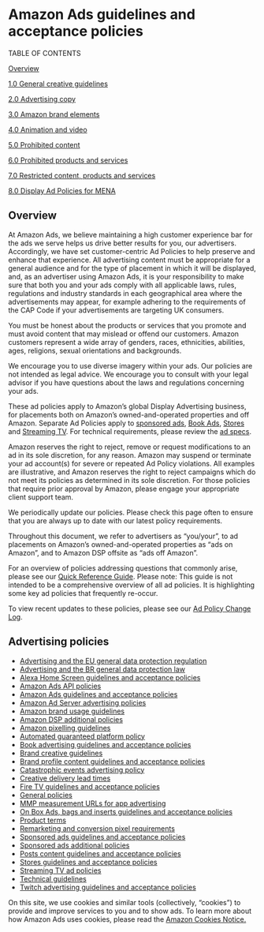 Amazon Ads guidelines and acceptance policies
=============================================

TABLE OF CONTENTS

[Overview](#overview)

[1.0 General creative guidelines](https://advertising.amazon.com/resources/ad-policy/creative-acceptance/general-creative-guidelines?ref_=a20m_us_spcs_cap_spcs_cap1)

[2.0 Advertising copy](https://advertising.amazon.com/resources/ad-policy/creative-acceptance/advertising-copy?ref_=a20m_us_spcs_cap_spcs_cap2)

[3.0 Amazon brand elements](https://advertising.amazon.com/resources/ad-policy/creative-acceptance/brand-elements?ref_=a20m_us_spcs_cap_spcs_cap3)

[4.0 Animation and video](https://advertising.amazon.com/resources/ad-policy/creative-acceptance/animation-video?ref_=a20m_us_spcs_cap_spcs_cap4)

[5.0 Prohibited content](https://advertising.amazon.com/resources/ad-policy/creative-acceptance/prohibited-content?ref_=a20m_us_spcs_cap_spcs_cap5)

[6.0 Prohibited products and services](https://advertising.amazon.com/resources/ad-policy/creative-acceptance/prohibited-products-services?ref_=a20m_us_spcs_cap_spcs_cap6)

[7.0 Restricted content, products and services](https://advertising.amazon.com/resources/ad-policy/creative-acceptance/restricted-content-products-services?ref_=a20m_us_spcs_cap_spcs_cap7)

[8.0 Display Ad Policies for MENA](https://advertising.amazon.com/resources/ad-policy/creative-acceptance/mena?ref_=a20m_us_spcs_cap_spcs_cap8)

Overview
--------

At Amazon Ads, we believe maintaining a high customer experience bar for the ads we serve helps us drive better results for you, our advertisers. Accordingly, we have set customer-centric Ad Policies to help preserve and enhance that experience. All advertising content must be appropriate for a general audience and for the type of placement in which it will be displayed, and, as an advertiser using Amazon Ads, it is your responsibility to make sure that both you and your ads comply with all applicable laws, rules, regulations and industry standards in each geographical area where the advertisements may appear, for example adhering to the requirements of the CAP Code if your advertisements are targeting UK consumers.  
  
You must be honest about the products or services that you promote and must avoid content that may mislead or offend our customers. Amazon customers represent a wide array of genders, races, ethnicities, abilities, ages, religions, sexual orientations and backgrounds.  
  
We encourage you to use diverse imagery within your ads. Our policies are not intended as legal advice. We encourage you to consult with your legal advisor if you have questions about the laws and regulations concerning your ads.  
  
These ad policies apply to Amazon’s global Display Advertising business, for placements both on Amazon’s owned-and-operated properties and off Amazon. Separate Ad Policies apply to [sponsored ads](https://advertising.amazon.com/resources/ad-policy/sponsored-ads-policies?ref_=a20m_us_spcs_cap_spcs_sacap), [Book Ads](https://advertising.amazon.com/resources/ad-policy/book-ads?ref_=a20m_us_spcs_cap_spcs_bkad), [Stores](https://advertising.amazon.com/resources/ad-policy/stores?ref_=a20m_us_spcs_cap_spcs_stcap) and [Streaming TV](https://advertising.amazon.com/resources/ad-policy/streaming-tv-ads?ref_=a20m_us_spcs_sttvad). For technical requirements, please review the [ad specs](https://advertising.amazon.com/resources/ad-specs?ref_=a20m_us_spcs_cap_spcs).  
  
Amazon reserves the right to reject, remove or request modifications to an ad in its sole discretion, for any reason. Amazon may suspend or terminate your ad account(s) for severe or repeated Ad Policy violations. All examples are illustrative, and Amazon reserves the right to reject campaigns which do not meet its policies as determined in its sole discretion. For those policies that require prior approval by Amazon, please engage your appropriate client support team.  
  
We periodically update our policies. Please check this page often to ensure that you are always up to date with our latest policy requirements.  
  
Throughout this document, we refer to advertisers as “you/your”, to ad placements on Amazon’s owned-and-operated properties as “ads on Amazon”, and to Amazon DSP offsite as “ads off Amazon”.  
  
For an overview of policies addressing questions that commonly arise, please see our [Quick Reference Guide](https://advertising.amazon.com/resources/ad-policy/quick-reference?ref_=a20m_us_spcs_cap_spsc_qkrf). Please note: This guide is not intended to be a comprehensive overview of all ad policies. It is highlighting some key ad policies that frequently re-occur.  
  
To view recent updates to these policies, please see our [Ad Policy Change Log](https://advertising.amazon.com/resources/ad-policy/creative-acceptance/ad-policy-change-log?ref_=a20m_us_spcs_cap_spcs_chnglg).

Advertising policies
--------------------

* <a href="https://advertising.amazon.com/resources/ad-policy/eu-data-protection-and-privacy?ref\_=a20m\_us\_spcs\_gdpr">Advertising and the EU general data protection regulation</a>
* <a href="https://advertising.amazon.com/resources/ad-policy/lgpd?ref\_=a20m\_us\_spcs\_lgpd">Advertising and the BR general data protection law</a>
* <a href="https://advertising.amazon.com/resources/ad-policy/alexa-home-screen?ref\_=a20m\_us\_spcs\_alxhs">Alexa Home Screen guidelines and acceptance policies</a>
* <a href="https://advertising.amazon.com/resources/ad-policy/api?ref\_=a20m\_us\_spcs\_api">Amazon Ads API policies</a>
* <a href="https://advertising.amazon.com/resources/ad-policy/creative-acceptance?ref\_=a20m\_us\_spcs\_cap">Amazon Ads guidelines and acceptance policies</a>
* <a href="https://advertising.amazon.com/resources/ad-policy/amazon-ad-server?ref\_=a20m\_us\_spcs\_aas">Amazon Ad Server advertising policies</a>
* <a href="https://advertising.amazon.com/resources/ad-policy/brand-usage?ref\_=a20m\_us\_spcs\_brdusg">Amazon brand usage guidelines</a>
* <a href="https://advertising.amazon.com/resources/ad-policy/amazon-dsp-additional-policies?ref\_=a20m\_us\_spcs\_dspap">Amazon DSP additional policies</a>
* <a href="https://advertising.amazon.com/resources/ad-policy/pixeling-policy?ref\_=a20m\_us\_spcs\_pxlg">Amazon pixelling guidelines</a>
* <a href="https://advertising.amazon.com/resources/ad-specs/automated-guarantee?ref\_=a20m\_us\_spcs\_autgrt">Automated guaranteed platform policy</a>
* <a href="https://advertising.amazon.com/en-us/resources/ad-policy/book-ads?ref\_=a20m\_us\_spcs\_bkad">Book advertising guidelines and acceptance policies</a>
* <a href="https://advertising.amazon.com/resources/ad-specs/how-to-build-brand-creatives-to-engage-amazon-shoppers?ref\_=a20m\_us\_spcs\_bcag">Brand creative guidelines</a>
* <a href="https://advertising.amazon.com/resources/ad-policy/brand-profile?ref\_=a20m\_us\_spcs\_brdprfl">Brand profile content guidelines and acceptance policies</a>
* <a href="https://advertising.amazon.com/resources/ad-policy/catastrophic-events?ref\_=a20m\_us\_spcs\_ctsphevt">Catastrophic events advertising policy</a>
* <a href="https://advertising.amazon.com/resources/ad-policy/production-timelines?ref\_=a20m\_us\_spcs\_crtdlv">Creative delivery lead times</a>
* <a href="https://advertising.amazon.com/resources/ad-policy/fire-tv?ref\_=a20m\_us\_spcs\_ftv">Fire TV guidelines and acceptance policies</a>
* <a href="https://advertising.amazon.com/resources/ad-policy/general-policies?ref\_=a20m\_us\_spcs\_gnrplc">General policies</a>
* <a href="https://advertising.amazon.com/resources/ad-policy/mmp-measurement-urls?ref\_=a20m\_us\_spcs\_mmpmsr">MMP measurement URLs for app advertising</a>
* <a href="https://advertising.amazon.com/resources/ad-policy/on-box-and-bag-ads?ref\_=a20m\_us\_spcs\_bxbg">On Box Ads, bags and inserts guidelines and acceptance policies</a>
* <a href="https://advertising.amazon.com/legal/product-terms?ref\_=a20m\_us\_spcs\_prdtrm">Product terms</a>
* <a href="https://advertising.amazon.com/resources/ad-policy/remarketing-conversion-pixel-requirements?ref\_=a20m\_us\_spcs\_rmktg">Remarketing and conversion pixel requirements</a>
* <a href="https://advertising.amazon.com/resources/ad-policy/sponsored-ads-policies?ref\_=a20m\_us\_spcs\_spadcap">Sponsored ads guidelines and acceptance policies</a>
* <a href="https://advertising.amazon.com/resources/ad-policy/sponsored-ads-additional-policies?ref\_=a20m\_us\_spcs\_spadcp">Sponsored ads additional policies</a>
* <a href="https://advertising.amazon.com/resources/ad-policy/posts?ref\_=a20m\_us\_spcs\_ptscap">Posts content guidelines and acceptance policies</a>
* <a href="https://advertising.amazon.com/resources/ad-policy/stores?ref\_=a20m\_us\_spcs\_stcap">Stores guidelines and acceptance policies</a>
* <a href=" https://advertising.amazon.com/resources/ad-policy/streaming-tv-ads?ref\_=a20m\_us\_spcs\_sttvad">Streaming TV ad policies</a>
* <a href="https://advertising.amazon.com/resources/ad-policy/technical-guidelines?ref\_=a20m\_us\_spcs\_tcpl">Technical guidelines</a>
* <a href="https://advertising.amazon.com/resources/ad-policy/twitch?ref\_=a20m\_us\_spcs\_twtcgap">Twitch advertising guidelines and acceptance policies</a>

On this site, we use cookies and similar tools (collectively, “cookies”) to provide and improve services to you and to show ads. To learn more about how Amazon Ads uses cookies, please read the [Amazon Cookies Notice.](https://advertising.amazon.com/legal/cookie-policy?ref=a20m_us_ccb)